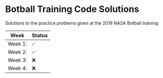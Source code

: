 # Botball Training Code Solutions
Solutions to the practice problems given at the 2019 NASA Botball training

| Week | Status|
| ---  | ---   |
|Week 1:| :white_check_mark:|
|Week 2:| :white_check_mark:|
|Week 3:| :x:|
|Week 4:| :x:|
